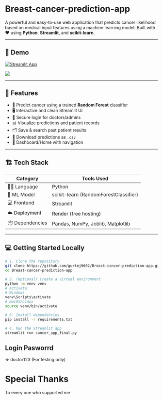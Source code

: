 # Breast-cancer-prediction-app

A powerful and easy-to-use web application that predicts cancer likelihood based on medical input features using a machine learning model. Built with ❤️ using **Python**, **Streamlit**, and **scikit-learn**.

---

## 📸 Demo

[![Streamlit App](https://img.shields.io/badge/🔗-Click%20here%20to%20launch-blue)](https://breast-cancer-prediction-app-zptf.onrender.com)

<img src="https://img.shields.io/badge/Status-Active-brightgreen" />

---

## 🚀 Features

- 🎯 Predict cancer using a trained **Random Forest** classifier
- 🖥️ Interactive and clean Streamlit UI
- 🔐 Secure login for doctors/admins
- 📊 Visualize predictions and patient records
- 🗂️ Save & search past patient results
- 📁 Download predictions as `.csv`
- 📌 Dashboard/Home with navigation

---

## 🏗️ Tech Stack

| Category          | Tools Used                             |
|------------------|-----------------------------------------|
| 👩‍💻 Language       | Python                                 |
| 🧠 ML Model        | scikit-learn (RandomForestClassifier)  |
| 💻 Frontend       | Streamlit                              |
| ☁️ Deployment     | Render (free hosting)                  |
| 📦 Dependencies   | Pandas, NumPy, Joblib, Matplotlib       |

---

## 💻 Getting Started Locally

```bash
# 1. Clone the repository
git clone https://github.com/gurtej9602/Breast-cancer-prediction-app.git
cd Breast-cancer-prediction-app

# 2. (Optional) Create a virtual environment
python -m venv venv
# Activate:
# Windows
venv\Scripts\activate
# macOS/Linux
source venv/bin/activate

# 3. Install dependencies
pip install -r requirements.txt

# 4. Run the Streamlit app
streamlit run cancer_app_final.py
```
## Login Pasworrd
=> doctor123 (For testing only)

# Special Thanks
To every one who supported me 
